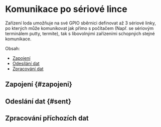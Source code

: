 # Komunikace po sériové lince

Zařízení Ioda umožňuje na své GPIO sběrnici definovat až 3 sériové linky, po kterých může komunikovat jak přímo s počítačem \(Např. se sériovým terminálem putty, termite\), tak s libovolnými zařízeními schopných stejné komunikace.

Obsah:

* [Zapojení](#zapojeni)
* [Odesílání dat](#sent)
* [Zpracování dat](#zpracování-příchozích-dat)

## Zapojení {#zapojeni}

## Odeslání dat {#sent}

## Zpracování příchozích dat



